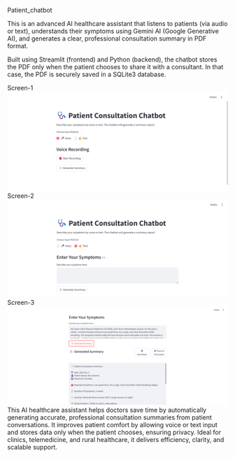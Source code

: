 Patient_chatbot

This is an advanced AI healthcare assistant that listens to patients (via audio or text), understands their symptoms using Gemini AI (Google Generative AI), and generates a clear, professional consultation summary in PDF format.

Built using Streamlit (frontend) and Python (backend), the chatbot stores the PDF only when the patient chooses to share it with a consultant. In that case, the PDF is securely saved in a SQLite3 database.

Screen-1
![image alt](https://github.com/Nehal-Sutariya/demo-patient_chatbot-/blob/d243a6f74c9e8d3bee45bd6e5e4992c0795cfc90/patient_ss1.png)
Screen-2
![image alt](https://github.com/Nehal-Sutariya/demo-patient_chatbot-/blob/cee0ecfbac728f7a3e7210026e989faaec2282ea/patient_ss2.png)
Screen-3
![image alt](https://github.com/Nehal-Sutariya/demo-patient_chatbot-/blob/d09c430c8257fc271b12f11d56847074cff51019/patient_ss3.png)
This AI healthcare assistant helps doctors save time by automatically generating accurate, professional consultation summaries from patient conversations. It improves patient comfort by allowing voice or text input and stores data only when the patient chooses, ensuring privacy. Ideal for clinics, telemedicine, and rural healthcare, it delivers efficiency, clarity, and scalable support.
